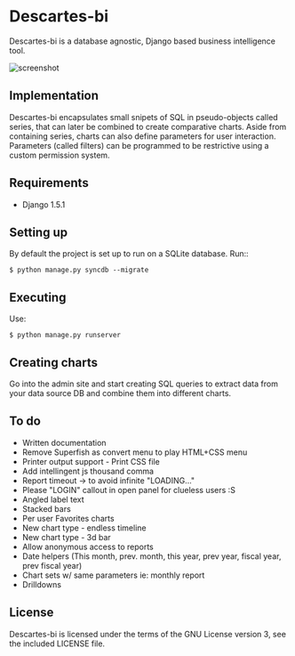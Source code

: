 Descartes-bi
=============

Descartes-bi is a database agnostic, Django based business intelligence tool.

![screenshot](https://raw.github.com/rosarior/descartes-bi/master/docs/_static/screenshot.png)

Implementation
--------------

Descartes-bi encapsulates small snipets of SQL in pseudo-objects called series, that can later be combined to create comparative charts.  Aside from containing series, charts can also define parameters for user interaction.  Parameters (called filters) can be programmed to be restrictive using a custom permission system.


Requirements
------------

 * Django 1.5.1


Setting up
----------

By default the project is set up to run on a SQLite database. Run::

    $ python manage.py syncdb --migrate


Executing
---------

Use:

    $ python manage.py runserver



Creating charts
---------------

Go into the admin site and start creating SQL queries to extract data from your data source DB and combine them into different charts.

To do
-----

* Written documentation
* Remove Superfish as convert menu to play HTML+CSS menu
* Printer output support - Print CSS file
* Add intellingent js thousand comma
* Report timeout -> to avoid infinite "LOADING..."
* Please "LOGIN" callout in open panel for clueless users :S
* Angled label text
* Stacked bars
* Per user Favorites charts
* New chart type - endless timeline
* New chart type - 3d bar
* Allow anonymous access to reports
* Date helpers (This month, prev. month, this year, prev year, fiscal year, prev fiscal year)
* Chart sets w/ same parameters  ie: monthly report
* Drilldowns


License
-------
Descartes-bi is licensed under the terms of the GNU License version 3, see the included LICENSE file.
